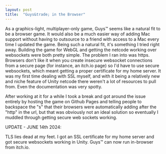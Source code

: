 ```yaml
---
layout: post
title:  "Guys&trade; in the Browser"
---
```


As a graphics-light, multiplayer-only game, Guys™ seems like a natural fit to be a browser game. It would also be a much easier way of adding Mac support without having to outsource to a friend with access to a Mac every time I updated the game. Being such a natural fit, it's something I tried right away. Building the game for WebGL and getting the netcode working over websockets were both pretty simple. The problem I ran into was https. Browsers don't like it when you create insecure websocket connections from a secure page (for instance, an itch.io page) so I'd have to use secure websockets, which meant getting a proper certificate for my home server. It was my first time dealing with SSL myself, and with it being a relatively new and niche feature of Unity netcode there weren't a lot of resources to pull from. Even the documentation was very spotty.

After working at it for a while I took a break and got around the issue entirely by hosting the game on Github Pages and telling people to backspace the "s" that their browsers were automatically adding after the "http" in the url, but that was obviously not an ideal solution so eventually I muddled through getting secure web sockets working.

UPDATE - JUNE 14th 2024:

TLS lies dead at my feet. I got an SSL certificate for my home server and got secure websockets working in Unity. Guys™ can now run in-browser from itch.io.

